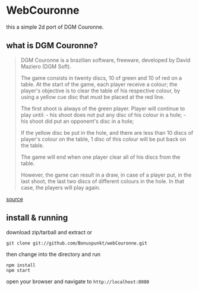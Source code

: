 # WebCouronne
this a simple 2d port of DGM Couronne.

## what is DGM Couronne?
> DGM Couronne is a brazilian software, freeware, developed by David Maziero (DGM Soft).
>
> The game consists in twenty discs, 10 of green and 10 of red on a table. At the start of the game, each player receive a colour; the player's objective is to clear the table of his respective colour, by using a yellow cue disc that must be placed at the red line.
>
> The first shoot is always of the green player.
> Player will continue to play until:
>     - his shoot does not put any disc of his colour in a hole;
>     - his shoot did put an opponent's disc in a hole;
>
> If the yellow disc be put in the hole, and there are less than 10 discs of player's colour on the table, 1 disc of this colour will be put back on the table.
>
> The game will end when one player clear all of his discs from the table.
>
> However, the game can result in a draw, in case of a player put, in the last shoot, the last two discs of different colours in the hole. In that case, the players will play again.

[source](http://dgm.6te.net/dgmcouronne/index-en.html)

## install & running
download zip/tarball and extract or
```
git clone git://github.com/Bonuspunkt/webCouronne.git
```

then change into the directory and run
```
npm install
npm start
```
open your browser and navigate to `http://localhost:8080`